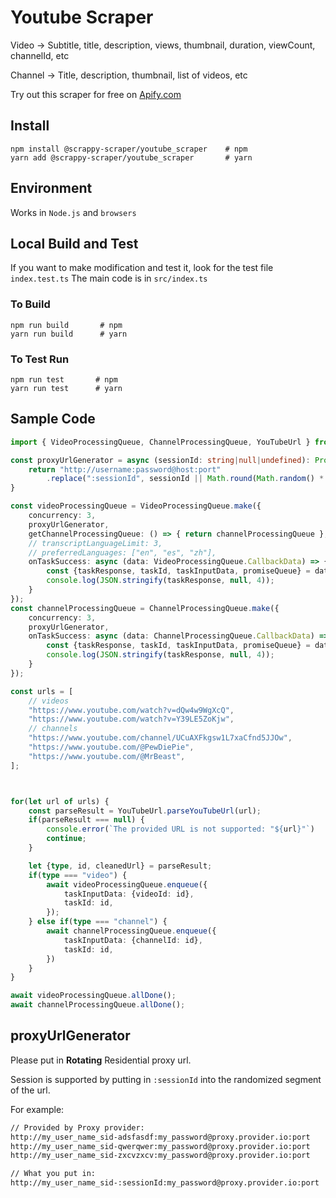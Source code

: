 # Youtube Scraper
Video -> Subtitle, title, description, views, thumbnail, duration, viewCount, channelId, etc

Channel -> Title, description, thumbnail, list of videos, etc

Try out this scraper for free on [Apify.com](https://apify.com/scrappy-scraper/youtubescraper-apify)

## Install
```shell
npm install @scrappy-scraper/youtube_scraper    # npm
yarn add @scrappy-scraper/youtube_scraper       # yarn
```

## Environment
Works in `Node.js` and `browsers`

## Local Build and Test
If you want to make modification and test it, look for the test file `index.test.ts`
The main code is in `src/index.ts`

### To Build
```shell
npm run build       # npm
yarn run build      # yarn
```
### To Test Run
```shell
npm run test       # npm
yarn run test      # yarn
```

## Sample Code
```typescript
import { VideoProcessingQueue, ChannelProcessingQueue, YouTubeUrl } from '@scrappy-scraper/youtube_scraper';

const proxyUrlGenerator = async (sessionId: string|null|undefined): Promise<string> => {
    return "http://username:password@host:port"
        .replace(":sessionId", sessionId || Math.round(Math.random() * 10**6).toString());
}

const videoProcessingQueue = VideoProcessingQueue.make({
    concurrency: 3,
    proxyUrlGenerator,
    getChannelProcessingQueue: () => { return channelProcessingQueue }, // include this line to automatically parse the info of the channel that this video belongs to
    // transcriptLanguageLimit: 3,
    // preferredLanguages: ["en", "es", "zh"],
    onTaskSuccess: async (data: VideoProcessingQueue.CallbackData) => {
        const {taskResponse, taskId, taskInputData, promiseQueue} = data;
        console.log(JSON.stringify(taskResponse, null, 4));
    }
});
const channelProcessingQueue = ChannelProcessingQueue.make({
    concurrency: 3,
    proxyUrlGenerator,
    onTaskSuccess: async (data: ChannelProcessingQueue.CallbackData) => {
        const {taskResponse, taskId, taskInputData, promiseQueue} = data;
        console.log(JSON.stringify(taskResponse, null, 4));
    }
});

const urls = [
    // videos
    "https://www.youtube.com/watch?v=dQw4w9WgXcQ",
    "https://www.youtube.com/watch?v=Y39LE5ZoKjw",
    // channels
    "https://www.youtube.com/channel/UCuAXFkgsw1L7xaCfnd5JJOw",
    "https://www.youtube.com/@PewDiePie",
    "https://www.youtube.com/@MrBeast",
];



for(let url of urls) {
    const parseResult = YouTubeUrl.parseYouTubeUrl(url);
    if(parseResult === null) {
        console.error(`The provided URL is not supported: "${url}"`)
        continue;
    }

    let {type, id, cleanedUrl} = parseResult;
    if(type === "video") {
        await videoProcessingQueue.enqueue({
            taskInputData: {videoId: id},
            taskId: id,
        });
    } else if(type === "channel") {
        await channelProcessingQueue.enqueue({
            taskInputData: {channelId: id},
            taskId: id,
        })
    }
}

await videoProcessingQueue.allDone();
await channelProcessingQueue.allDone();

```

## proxyUrlGenerator
Please put in **Rotating** Residential proxy url.

Session is supported by putting in `:sessionId` into the randomized segment of the url.

For example:

```markdown
// Provided by Proxy provider:
http://my_user_name_sid-adsfasdf:my_password@proxy.provider.io:port
http://my_user_name_sid-qwerqwer:my_password@proxy.provider.io:port
http://my_user_name_sid-zxcvzxcv:my_password@proxy.provider.io:port

// What you put in:
http://my_user_name_sid-:sessionId:my_password@proxy.provider.io:port
```
